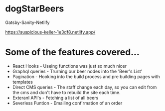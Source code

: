 # dogStarBeers
Gatsby-Sanity-Netlify

https://suspicious-keller-1e3df8.netlify.app/

# Some of the features covered...
- React Hooks - Useing functions was just so much nicer
- Graphql queries - Trurning our beer nodes into the 'Beer's List'
- Pagination - Hooking into the build process and pre building pages with templates
- Direct CMS queries - The staff change each day, so you can edit from the cms and don't have to rebuild the site each time.
- Exteranl API's - Fetching a list of all beers
- Severless Funtion - Emailing confirmation of an order

